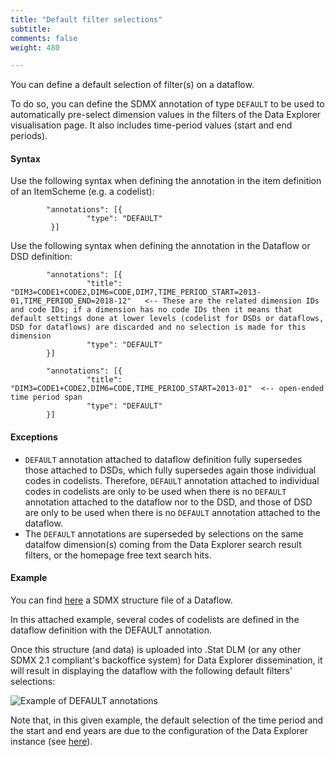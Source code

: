 ```yaml
---
title: "Default filter selections"
subtitle: 
comments: false
weight: 480

---
```


You can define a default selection of filter(s) on a dataflow.  

To do so, you can define the SDMX annotation of type `DEFAULT` to be used to automatically pre-select dimension values in the filters of the Data Explorer visualisation page. It also includes time-period values (start and end periods).

#### Syntax

Use the following syntax when defining the annotation in the item definition of an ItemScheme (e.g. a codelist):
```
        "annotations": [{
                 "type": "DEFAULT"
         }]
```


Use the following syntax when defining the annotation in the Dataflow or DSD definition:  
```
        "annotations": [{
                 "title": "DIM3=CODE1+CODE2,DIM6=CODE,DIM7,TIME_PERIOD_START=2013-01,TIME_PERIOD_END=2018-12"   <-- These are the related dimension IDs and code IDs; if a dimension has no code IDs then it means that default settings done at lower levels (codelist for DSDs or dataflows, DSD for dataflows) are discarded and no selection is made for this dimension
                 "type": "DEFAULT"
        }]

        "annotations": [{
                 "title": "DIM3=CODE1+CODE2,DIM6=CODE,TIME_PERIOD_START=2013-01"  <-- open-ended time period span
                 "type": "DEFAULT"
        }]
```

#### Exceptions
* `DEFAULT` annotation attached to dataflow definition fully supersedes those attached to DSDs, which fully supersedes again those individual codes in codelists. Therefore, `DEFAULT` annotation attached to individual codes in codelists are only to be used when there is no `DEFAULT` annotation attached to the dataflow nor to the DSD, and those of DSD are only to be used when there is no `DEFAULT` annotation attached to the dataflow.
* The `DEFAULT` annotations are superseded by selections on the same datalfow dimension(s) coming from the Data Explorer search result filters, or the homepage free text search hits.

#### Example
You can find [here](https://gitlab.com/sis-cc/dotstatsuite-documentation/-/blob/master/content/OECD-AIR_EMISSIONS_DF-2.0.xml) a SDMX structure file of a Dataflow.  

In this attached example, several codes of codelists are defined in the dataflow definition with the DEFAULT annotation.  

Once this structure (and data) is uploaded into .Stat DLM (or any other SDMX 2.1 compliant's backoffice system) for Data Explorer dissemination, it will result in displaying the dataflow with the following default filters' selections:  

![Example of DEFAULT annotations](/dotstatsuite-documentation/images/DEFAULT.png)

Note that, in this given example, the default selection of the time period and the start and end years are due to the configuration of the Data Explorer instance (see [here](https://sis-cc.gitlab.io/dotstatsuite-documentation/configurations/de-configuration/#default-time-period)).
